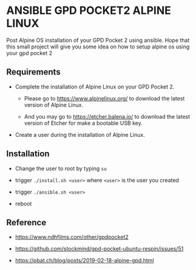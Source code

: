 # ANSIBLE GPD POCKET2 ALPINE LINUX

Post Alpine OS installation of your GPD Pocket 2 using ansible. Hope that this small project will give you some idea on how to setup alpine os using your gpd pocket 2

## Requirements

- Complete the installation of Alpine Linux on your GPD Pocket 2.

  - Please go to https://www.alpinelinux.org/ to download the latest version of Alpine Linux.

  - And you may go to https://etcher.balena.io/ to download the latest version of Etcher for make a bootable USB key.

- Create a user during the installation of Alpine Linux.

## Installation

- Change the user to root by typing `su`

- trigger `./install.sh <user>` where `<user>` is the user you created

- trigger `./ansible.sh <user>`

- reboot

## Reference

- https://www.ndhfilms.com/other/gpdpocket2

- https://github.com/stockmind/gpd-pocket-ubuntu-respin/issues/51

- https://pbat.ch/blog/posts/2019-02-18-alpine-gpd.html